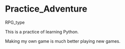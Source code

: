# Practice_Adventure
RPG_type

This is a practice of learning Python.

Making my own game is much better playing new games.
